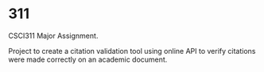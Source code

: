 # 311

CSCI311 Major Assignment.

Project to create a citation validation tool using online API to verify citations were made correctly on an academic document.
